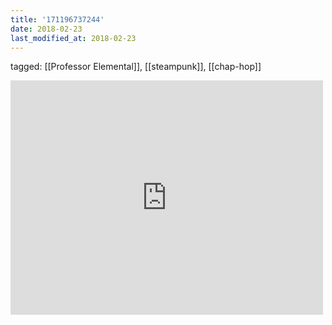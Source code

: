 ```yaml
---
title: '171196737244'
date: 2018-02-23
last_modified_at: 2018-02-23
---
```

tagged: [[Professor Elemental]], [[steampunk]], [[chap-hop]]
<iframe allow="accelerometer; autoplay; clipboard-write; encrypted-media; gyroscope; picture-in-picture" allowfullscreen="" frameborder="0" height="375" id="youtube_iframe" src="https://www.youtube.com/embed/eELH0ivexKA?feature=oembed&amp;enablejsapi=1&amp;origin=https://safe.txmblr.com&amp;wmode=opaque" width="500"></iframe>
